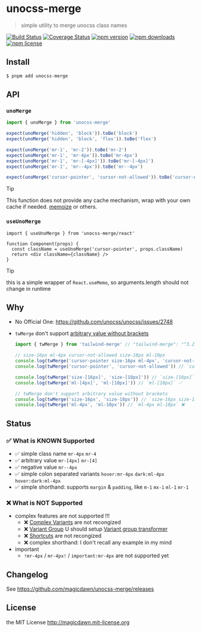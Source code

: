 # unocss-merge

> simple utility to merge unocss class names

[![Build Status](https://img.shields.io/github/actions/workflow/status/magicdawn/unocss-merge/ci.yml?style=flat-square&branch=main)](https://github.com/magicdawn/unocss-merge/actions/workflows/ci.yml)
[![Coverage Status](https://img.shields.io/codecov/c/github/magicdawn/unocss-merge.svg?style=flat-square)](https://codecov.io/gh/magicdawn/unocss-merge)
[![npm version](https://img.shields.io/npm/v/unocss-merge.svg?style=flat-square)](https://www.npmjs.com/package/unocss-merge)
[![npm downloads](https://img.shields.io/npm/dm/unocss-merge.svg?style=flat-square)](https://www.npmjs.com/package/unocss-merge)
[![npm license](https://img.shields.io/npm/l/unocss-merge.svg?style=flat-square)](http://magicdawn.mit-license.org)

## Install

```sh
$ pnpm add unocss-merge
```

## API

### `unoMerge`

```ts
import { unoMerge } from 'unocss-merge'

expect(unoMerge('hidden', 'block')).toBe('block')
expect(unoMerge('hidden', 'block', 'flex')).toBe('flex')

expect(unoMerge('mr-1', 'mr-2')).toBe('mr-2')
expect(unoMerge('mr-1', 'mr-4px')).toBe('mr-4px')
expect(unoMerge('mr-1', 'mr-[-4px]')).toBe('mr-[-4px]')
expect(unoMerge('mr-1', 'mr--4px')).toBe('mr--4px')

expect(unoMerge('cursor-pointer', 'cursor-not-allowed')).toBe('cursor-not-allowed')
```

> [!TIP]
> This function does not provide any cache mechanism, wrap with your own cache if needed. [memoize](https://github.com/sindresorhus/memoize#install) or others.

### `useUnoMerge`

```tsx
import { useUnoMerge } from 'unocss-merge/react'

function Component(props) {
  const className = useUnoMerge('cursor-pointer', props.className)
  return <div className={className} />
}
```

> [!TIP]
> this is a simple wrapper of `React.useMemo`, so arguments.length should not change in runtime

## Why

- No Official One: https://github.com/unocss/unocss/issues/2748
- `twMerge` don't support [arbitrary value without brackets](https://github.com/dcastil/tailwind-merge/blob/v3.2.0/src/lib/validators.ts#L1)

  ```ts
  import { twMerge } from 'tailwind-merge' // "tailwind-merge": "^3.2.0",

  // size-16px ml-4px cursor-not-allowed size-18px ml-10px
  console.log(twMerge('cursor-pointer size-16px ml-4px', 'cursor-not-allowed size-18px ml-10px'))
  console.log(twMerge('cursor-pointer', 'cursor-not-allowed')) // `cursor-not-allowed` ✅

  console.log(twMerge('size-[16px]', 'size-[18px]')) // `size-[18px]` ✅
  console.log(twMerge('ml-[4px]', 'ml-[10px]')) // `ml-[10px]` ✅

  // twMerge don't support arbitrary value without brackets
  console.log(twMerge('size-16px', 'size-18px')) // `size-16px size-18px` ❌
  console.log(twMerge('ml-4px', 'ml-10px')) // `ml-4px ml-10px` ❌
  ```

## Status

### ✅ What is **KNOWN** Supported

- ✅ simple class name `mr-4px` `mr-4`
- ✅ arbitrary value `mr-[4px]` `mr-[4]`
- ✅ negative value `mr--4px`
- ✅ simple colon separated variants `hover:mr-4px` `dark:ml-4px` `hover:dark:ml-4px`
- ✅ simple shorthand: supports `margin` & `padding`, like `m-1` `mx-1` `ml-1` `mr-1`

### ❌ What is **NOT** Supported

- complex features are not supported !!!
  - ❌ [Complex Variants](https://github.com/unocss/unocss/tree/main/packages-presets/preset-mini/src/_variants) are not recongized
  - ❌ [Variant Group](https://unocss.dev/transformers/variant-group) U should setup [Variant group transformer](https://unocss.dev/transformers/variant-group)
  - ❌ [Shortcuts](https://unocss.dev/config/shortcuts) are not recongized
  - ❌ complex shorthand: I don't recall any example in my mind
- important
  - `!mr-4px` / `mr-4px!` / `important:mr-4px` are not supported yet

## Changelog

See https://github.com/magicdawn/unocss-merge/releases

## License

the MIT License http://magicdawn.mit-license.org
